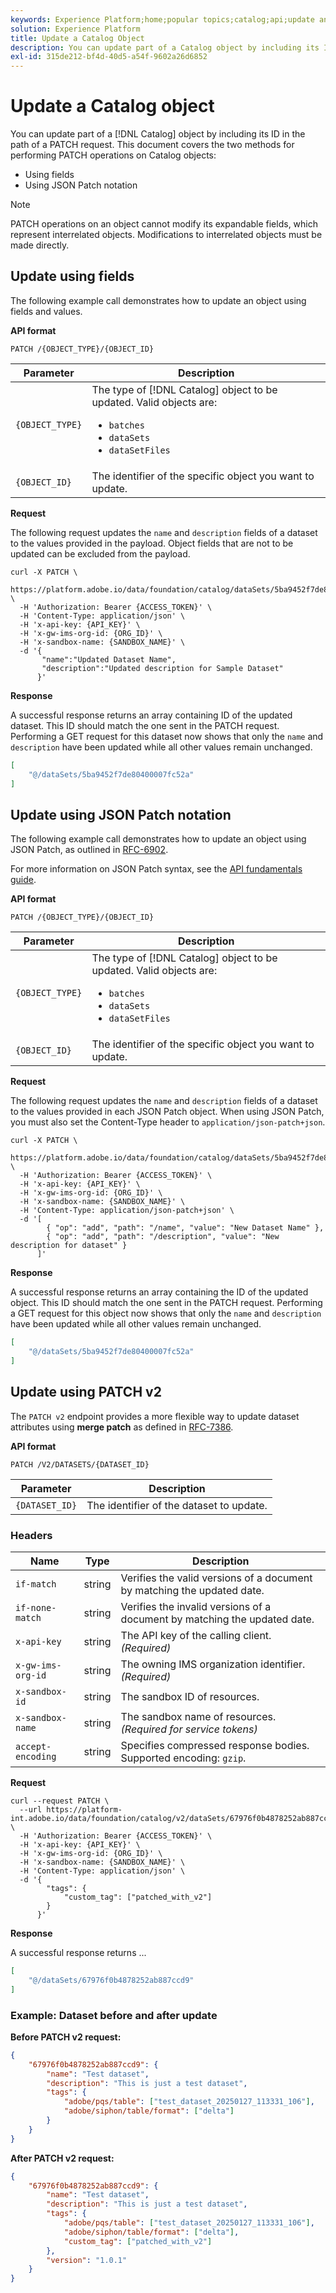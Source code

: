 ```yaml
---
keywords: Experience Platform;home;popular topics;catalog;api;update an object
solution: Experience Platform
title: Update a Catalog Object
description: You can update part of a Catalog object by including its ID in the path of a PATCH request. This document covers using fields and using JSON Patch notation for performing PATCH operations on Catalog objects.
exl-id: 315de212-bf4d-40d5-a54f-9602a26d6852
---
```

# Update a Catalog object

You can update part of a [!DNL Catalog] object by including its ID in the path of a PATCH request. This document covers the two methods for performing PATCH operations on Catalog objects:

* Using fields
* Using JSON Patch notation

>[!NOTE]
>
>PATCH operations on an object cannot modify its expandable fields, which represent interrelated objects. Modifications to interrelated objects must be made directly.

## Update using fields

The following example call demonstrates how to update an object using fields and values.

**API format**

```http
PATCH /{OBJECT_TYPE}/{OBJECT_ID}
```

| Parameter | Description |
| --- | --- |
| `{OBJECT_TYPE}` | The type of [!DNL Catalog] object to be updated. Valid objects are: <ul><li>`batches`</li><li>`dataSets`</li><li>`dataSetFiles`</li></ul> |
| `{OBJECT_ID}` | The identifier of the specific object you want to update. |

**Request**

The following request updates the `name` and `description` fields of a dataset to the values provided in the payload. Object fields that are not to be updated can be excluded from the payload.

```shell
curl -X PATCH \
  https://platform.adobe.io/data/foundation/catalog/dataSets/5ba9452f7de80400007fc52a \
  -H 'Authorization: Bearer {ACCESS_TOKEN}' \
  -H 'Content-Type: application/json' \
  -H 'x-api-key: {API_KEY}' \
  -H 'x-gw-ims-org-id: {ORG_ID}' \
  -H 'x-sandbox-name: {SANDBOX_NAME}' \
  -d '{
       "name":"Updated Dataset Name",
       "description":"Updated description for Sample Dataset"
      }'
```

**Response**

A successful response returns an array containing ID of the updated dataset. This ID should match the one sent in the PATCH request. Performing a GET request for this dataset now shows that only the `name` and `description` have been updated while all other values remain unchanged.

```json
[
    "@/dataSets/5ba9452f7de80400007fc52a"
]
```

## Update using JSON Patch notation

The following example call demonstrates how to update an object using JSON Patch, as outlined in [RFC-6902](https://tools.ietf.org/html/rfc6902). 

For more information on JSON Patch syntax, see the [API fundamentals guide](../../landing/api-fundamentals.md#json-patch).  

**API format**

```http
PATCH /{OBJECT_TYPE}/{OBJECT_ID}
```

| Parameter | Description |
| --- | --- |
| `{OBJECT_TYPE}` | The type of [!DNL Catalog] object to be updated. Valid objects are: <ul><li>`batches`</li><li>`dataSets`</li><li>`dataSetFiles`</li></ul> |
| `{OBJECT_ID}` | The identifier of the specific object you want to update. |

**Request**

The following request updates the `name` and `description` fields of a dataset to the values provided in each JSON Patch object. When using JSON Patch, you must also set the Content-Type header to `application/json-patch+json`.

```shell
curl -X PATCH \
  https://platform.adobe.io/data/foundation/catalog/dataSets/5ba9452f7de80400007fc52a \
  -H 'Authorization: Bearer {ACCESS_TOKEN}' \
  -H 'x-api-key: {API_KEY}' \
  -H 'x-gw-ims-org-id: {ORG_ID}' \
  -H 'x-sandbox-name: {SANDBOX_NAME}' \
  -H 'Content-Type: application/json-patch+json' \
  -d '[
        { "op": "add", "path": "/name", "value": "New Dataset Name" },
        { "op": "add", "path": "/description", "value": "New description for dataset" }
      ]'
```

**Response**

A successful response returns an array containing the ID of the updated object. This ID should match the one sent in the PATCH request. Performing a GET request for this object now shows that only the `name` and `description` have been updated while all other values remain unchanged.

```json
[
    "@/dataSets/5ba9452f7de80400007fc52a"
]
```

<!-- ... -->
## Update using PATCH v2

The `PATCH v2` endpoint provides a more flexible way to update dataset attributes using **merge patch** as defined in [RFC-7386](https://datatracker.ietf.org/doc/html/rfc7386).

**API format**

```http
PATCH /V2/DATASETS/{DATASET_ID}
```

| Parameter | Description |
| --- | --- |
| `{DATASET_ID}` | The identifier of the dataset to update. |

### Headers

| Name | Type | Description |
| --- | --- | --- |
| `if-match` | string | Verifies the valid versions of a document by matching the updated date. |
| `if-none-match` | string | Verifies the invalid versions of a document by matching the updated date. |
| `x-api-key` | string | The API key of the calling client. *(Required)* |
| `x-gw-ims-org-id` | string | The owning IMS organization identifier. *(Required)* |
| `x-sandbox-id` | string | The sandbox ID of resources. |
| `x-sandbox-name` | string | The sandbox name of resources. *(Required for service tokens)* |
| `accept-encoding` | string | Specifies compressed response bodies. Supported encoding: `gzip`. |

**Request**

```shell
curl --request PATCH \
  --url https://platform-int.adobe.io/data/foundation/catalog/v2/dataSets/67976f0b4878252ab887ccd9 \
  -H 'Authorization: Bearer {ACCESS_TOKEN}' \
  -H 'x-api-key: {API_KEY}' \
  -H 'x-gw-ims-org-id: {ORG_ID}' \
  -H 'x-sandbox-name: {SANDBOX_NAME}' \
  -H 'Content-Type: application/json' \
  -d '{
        "tags": {
            "custom_tag": ["patched_with_v2"]
        }
      }'
```

**Response**

A successful response returns ...

```json
[
    "@/dataSets/67976f0b4878252ab887ccd9"
]
```

### Example: Dataset before and after update

**Before PATCH v2 request:**

```JSON
{
    "67976f0b4878252ab887ccd9": {
        "name": "Test dataset",
        "description": "This is just a test dataset",
        "tags": {
            "adobe/pqs/table": ["test_dataset_20250127_113331_106"],
            "adobe/siphon/table/format": ["delta"]
        }
    }
}
```

**After PATCH v2 request:**

```JSON
{
    "67976f0b4878252ab887ccd9": {
        "name": "Test dataset",
        "description": "This is just a test dataset",
        "tags": {
            "adobe/pqs/table": ["test_dataset_20250127_113331_106"],
            "adobe/siphon/table/format": ["delta"],
            "custom_tag": ["patched_with_v2"]
        },
        "version": "1.0.1"
    }
}
```
